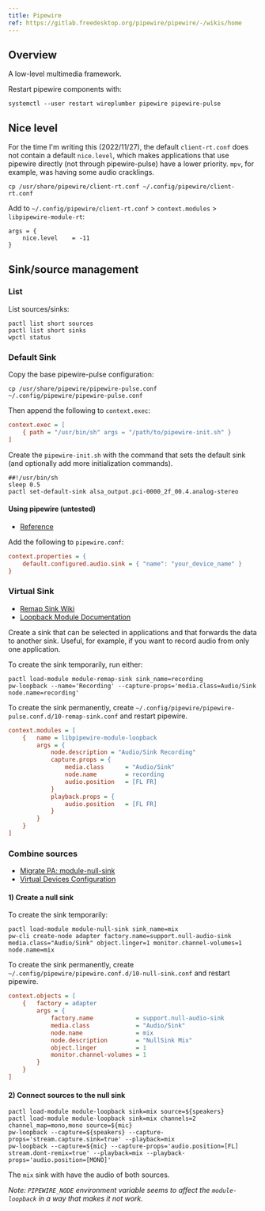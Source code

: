 ```yaml
---
title: Pipewire
ref: https://gitlab.freedesktop.org/pipewire/pipewire/-/wikis/home
---
```


## Overview

A low-level multimedia framework.

Restart pipewire components with:

```shell
systemctl --user restart wireplumber pipewire pipewire-pulse
```

## Nice level

For the time I'm writing this (2022/11/27),
the default `client-rt.conf` does not contain a default `nice.level`,
which makes applications that use pipewire directly (not through pipewire-pulse) have a lower priority.
`mpv`, for example, was having some audio cracklings.

```shell
cp /usr/share/pipewire/client-rt.conf ~/.config/pipewire/client-rt.conf
```

Add to `~/.config/pipewire/client-rt.conf` > `context.modules` > `libpipewire-module-rt`:

```shell
args = {
    nice.level    = -11
}
```

## Sink/source management

### List

List sources/sinks:

```shell
pactl list short sources
pactl list short sinks
wpctl status
```

### Default Sink

Copy the base pipewire-pulse configuration:

```shell
cp /usr/share/pipewire/pipewire-pulse.conf ~/.config/pipewire/pipewire-pulse.conf
```

Then append the following to `context.exec`:

```ini
context.exec = [
    { path = "/usr/bin/sh" args = "/path/to/pipewire-init.sh" }
]
```

Create the `pipewire-init.sh` with the command that sets the default sink
(and optionally add more initialization commands).

```shell
##!/usr/bin/sh
sleep 0.5
pactl set-default-sink alsa_output.pci-0000_2f_00.4.analog-stereo
```

#### Using pipewire (untested)

- [Reference](https://www.reddit.com/r/pipewire/comments/pdtsy9/making_the_a_bluetooth_device_the_default_sink/)

Add the following to `pipewire.conf`:

```ini
context.properties = {
    default.configured.audio.sink = { "name": "your_device_name" }
}
```

### Virtual Sink

- [Remap Sink Wiki](https://gitlab.freedesktop.org/pipewire/pipewire/-/wikis/Virtual-Devices#remap-sink)
- [Loopback Module Documentation](https://docs.pipewire.org/page_module_loopback.html)

Create a sink that can be selected in applications and that forwards the data to another sink.
Useful, for example, if you want to record audio from only one application.

To create the sink temporarily, run either:

```shell
pactl load-module module-remap-sink sink_name=recording
pw-loopback --name='Recording' --capture-props='media.class=Audio/Sink node.name=recording'
```

To create the sink permanently,
create `~/.config/pipewire/pipewire-pulse.conf.d/10-remap-sink.conf` and restart pipewire.

```ini
context.modules = [
    {   name = libpipewire-module-loopback
        args = {
            node.description = "Audio/Sink Recording"
            capture.props = {
                media.class      = "Audio/Sink"
                node.name        = recording
                audio.position   = [FL FR]
            }
            playback.props = {
                audio.position   = [FL FR]
            }
        }
    }
]
```

### Combine sources

- [Migrate PA: module-null-sink](https://gitlab.freedesktop.org/pipewire/pipewire/-/wikis/Migrate-PulseAudio#module-null-sink)
- [Virtual Devices Configuration](https://gitlab.freedesktop.org/pipewire/pipewire/-/wikis/Virtual-Devices#configuration)

#### 1) Create a null sink

To create the sink temporarily:

```shell
pactl load-module module-null-sink sink_name=mix
pw-cli create-node adapter factory.name=support.null-audio-sink media.class="Audio/Sink" object.linger=1 monitor.channel-volumes=1 node.name=mix
```

To create the sink permanently,
create `~/.config/pipewire/pipewire.conf.d/10-null-sink.conf` and restart pipewire.

```ini
context.objects = [
    {   factory = adapter
        args = {
            factory.name            = support.null-audio-sink
            media.class             = "Audio/Sink"
            node.name               = mix
            node.description        = "NullSink Mix"
            object.linger           = 1
            monitor.channel-volumes = 1
        }
    }
]
```

#### 2) Connect sources to the null sink

```shell
pactl load-module module-loopback sink=mix source=${speakers}
pactl load-module module-loopback sink=mix channels=2 channel_map=mono,mono source=${mic}
pw-loopback --capture=${speakers} --capture-props='stream.capture.sink=true' --playback=mix
pw-loopback --capture=${mic} --capture-props='audio.position=[FL] stream.dont-remix=true' --playback=mix --playback-props='audio.position=[MONO]'
```

The `mix` sink with have the audio of both sources.

_Note: `PIPEWIRE_NODE` environment variable seems to affect the `module-loopback` in a way that
makes it not work._
